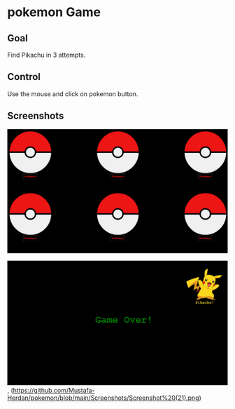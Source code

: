 # pokemon Game
## Goal
Find Pikachu in 3 attempts.
## Control
Use the mouse and click on pokemon button.
## Screenshots
![Title screen](https://github.com/Mustafa-Herdan/pokemon/blob/main/Screenshots/Screenshot%20(19).png)

![Play screen](https://github.com/Mustafa-Herdan/pokemon/blob/main/Screenshots/Screenshot%20(20).png),
(https://github.com/Mustafa-Herdan/pokemon/blob/main/Screenshots/Screenshot%20(21).png)

